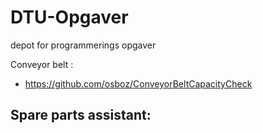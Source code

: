 # DTU-Opgaver
depot for programmerings opgaver

Conveyor belt :
- https://github.com/osboz/ConveyorBeltCapacityCheck

Spare parts assistant:
- 
